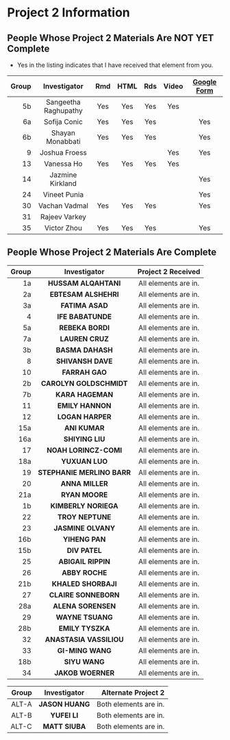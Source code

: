 # Project 2 Information

## People Whose Project 2 Materials Are NOT YET Complete

- Yes in the listing indicates that I have received that element from you.

Group | Investigator | Rmd | HTML | Rds | Video | [Google Form](https://bit.ly/432-2020-project2-end-form)
---: | :---: | :---: | :---: | :---: | :---: | :---:
5b | Sangeetha Raghupathy | Yes | Yes | Yes | Yes | 
6a | Sofija Conic | Yes | Yes | Yes |  | Yes
6b | Shayan Monabbati | Yes | Yes | Yes |  | Yes
9 | Joshua Froess | | | | Yes | Yes
13 | Vanessa Ho | Yes | Yes | Yes | Yes | 
14 | Jazmine Kirkland |  |  |  |  | Yes
24 | Vineet Punia |  |  |  |  | Yes
30 | Vachan Vadmal | Yes | Yes | Yes |  | Yes
31 | Rajeev Varkey | 
35 | Victor Zhou | Yes | Yes | Yes |  | Yes

## People Whose Project 2 Materials Are Complete

Group | Investigator | Project 2 Received
---: | :---: | :---:
1a | **HUSSAM ALQAHTANI** | All elements are in.
2a | **EBTESAM ALSHEHRI** | All elements are in.
3a | **FATIMA ASAD**  | All elements are in.
4 | **IFE BABATUNDE** | All elements are in.
5a | **REBEKA BORDI** | All elements are in.
7a | **LAUREN CRUZ** | All elements are in.
3b | **BASMA DAHASH** | All elements are in.
8 | **SHIVANSH DAVE** | All elements are in.
10 | **FARRAH GAO**	| All elements are in.
2b | **CAROLYN GOLDSCHMIDT** | All elements are in.
7b | **KARA HAGEMAN** | All elements are in.
11 | **EMILY HANNON** | All elements are in.
12 | **LOGAN HARPER** | All elements are in.
15a | **ANI KUMAR** | All elements are in.
16a | **SHIYING LIU** | All elements are in.
17 | **NOAH LORINCZ-COMI** | All elements are in.
18a | **YUXUAN LUO** | All elements are in.
19 | **STEPHANIE MERLINO BARR** | All elements are in.
20 | **ANNA MILLER** | All elements are in.
21a | **RYAN MOORE** | All elements are in.
1b | **KIMBERLY NORIEGA** | All elements are in.
22 | **TROY NEPTUNE** | All elements are in.
23 | **JASMINE OLVANY** | All elements are in. 
16b | **YIHENG PAN** | All elements are in. 
15b | **DIV PATEL** | All elements are in.		
25 | **ABIGAIL RIPPIN** | All elements are in.
26 | **ABBY ROCHE** | All elements are in. 
21b | **KHALED SHORBAJI** | All elements are in.
27 | **CLAIRE SONNEBORN** | All elements are in. 
28a | **ALENA SORENSEN** | All elements are in.
29 | **WAYNE TSUANG** | All elements are in.
28b | **EMILY TYSZKA** | All elements are in.
32 | **ANASTASIA VASSILIOU** | All elements are in.
33 | **GI-MING WANG** | All elements are in.
18b | **SIYU WANG** | All elements are in.
34 | **JAKOB WOERNER** | All elements are in.

Group | Investigator | Alternate Project 2
---: | :---: | ---: 
ALT-A | **JASON HUANG** | Both elements are in.
ALT-B | **YUFEI LI** | Both elements are in.
ALT-C | **MATT SIUBA** | Both elements are in.	



